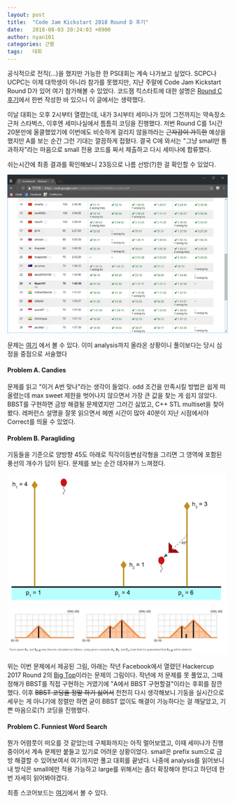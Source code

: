 ```yaml
---
layout: post
title:  "Code Jam Kickstart 2018 Round D 후기"
date:   2018-08-03 20:24:03 +0900
author: nyan101
categories: 근황
tags:	대회
---
```




공식적으로 전직(...)을 했지만 가능한 한 PS대회는 계속 나가보고 싶었다. SCPC나 UCPC는 이제 대학생이 아니라 참가를 못했지만, 지난 주말에 Code Jam Kickstart Round D가 있어 여기 참가해볼 수 있었다. 코드잼 킥스타트에 대한 설명은 [Round C 후기](https://nyan101.github.io/%EA%B7%BC%ED%99%A9/2018/05/27/CodeJam-KickstartC-%ED%9B%84%EA%B8%B0.html)에서 한번 작성한 바 있으니 이 글에서는 생략했다.



이날 대회는 오후 2시부터 열렸는데, 내가 3시부터 세미나가 있어 그전까지는 약속장소 근처 스타벅스, 이후엔 세미나실에서 틈틈히 코딩을 진행했다. 저번 Round C를 1시간 20분만에 올클했었기에 이번에도 비슷하게 걸리지 않을까라는 ~~근자감이 가득한~~ 예상을 했지만 A를 보는 순간 그런 기대는 깔끔하게 접혔다. 결국 C에 와서는 "그냥 small만 통과하자"라는 마음으로 small 전용 코드를 짜서 제출하고 다시 세미나에 합류했다.



쉬는시간에 최종 결과를 확인해보니 23등으로 나름 선방(?)한 걸 확인할 수 있었다. 

<img src="/assets/images/2018/08/kickstart-scoreboard.png" width="800px">



문제는 [여기](https://code.google.com/codejam/contest/6364486/dashboard) 에서 볼 수 있다. 이미 analysis까지 올라온 상황이니 풀이보다는 당시 심정을 중점으로 서술했다

#### Problem A. Candies 

문제를 읽고 "이거 A번 맞나"라는 생각이 들었다. odd 조건을 만족시킬 방법은 쉽게 떠올렸는데 max sweet 제한을 벗어나지 않으면서 가장 큰 값을 찾는 게 쉽지 않았다. BBST를 구현하면 금방 해결될 문제였지만 그러긴 싫었고, C++ STL multiset을 찾아봤다. 레퍼런스 설명을 잘못 읽으면서 헤멘 시간이 많아 40분이 지난 시점에서야 Correct를 띄울 수 있었다.



#### Problem B. Paragliding 

기둥들을 기준으로 양방향 45도 아래로 직각이등변삼각형을 그리면 그 영역에 포함된 풍선의 개수가 답이 된다. 문제를 보는 순간 데자뷰가 느껴졌다.



<img src="/assets/images/2018/08/kickstartB.png" width="500px">

<img src="/assets/images/2018/08/hackercup.png" width="650px">



위는 이번 문제에서 제공된 그림, 아래는 작년 Facebook에서 열렸던 Hackercup 2017 Round 2의 [Big Top](https://www.facebook.com/hackercup/problem/1612752199040515/)이라는 문제의 그림이다. 작년에 저 문제를 못 풀었고, 그때 정해가 BBST를 직접 구현하는 거였기에 "A에서 BBST 구현할걸"이라는 후회를 잠깐 했다. 이후 ~~BBST 코딩을 정말 하기 싫어서~~  천천히 다시 생각해보니 기둥을 실시간으로 세우는 게 아니기에 정렬만 하면 굳이 BBST 없이도 해결이 가능하다는 걸 깨달았고, 기쁜 마음으로(?) 코딩을 진행했다.



#### Problem C. Funniest Word Search 

뭔가 어렴풋이 떠오를 것 같았는데 구체화까지는 아직 멀어보였고, 이때 세미나가 진행중이어서 계속 문제만 붙들고 있기로 어려운 상황이었다. small은 prefix sum으로 금방 해결할 수 있어보여서 여기까지만 풀고 대회를 끝냈다. 나중에 analysis를 읽어보니 내 방식은 small에만 적용 가능하고 large를 위해서는 좀더 확장해야 한다고 하던데 한번 자세히 읽어봐야겠다.



최종 스코어보드는 [여기](https://code.google.com/codejam/contest/6364486/scoreboard?c=6364486#vt=1&vf=1)에서 볼 수 있다.